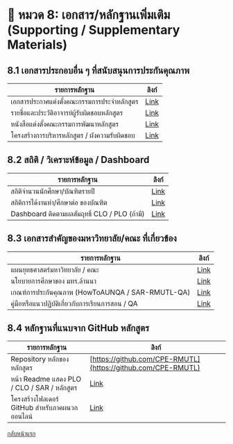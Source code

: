 # 📘 หมวด 8: เอกสาร/หลักฐานเพิ่มเติม (Supporting / Supplementary Materials)

## 8.1 เอกสารประกอบอื่น ๆ ที่สนับสนุนการประกันคุณภาพ

| รายการหลักฐาน | ลิงก์ |
|----------------|-------|
| เอกสารประกาศแต่งตั้งคณะกรรมการประจำหลักสูตร | [Link]() |
| รายชื่อและประวัติอาจารย์ผู้รับผิดชอบหลักสูตร | [Link]() |
| หนังสือแต่งตั้งคณะกรรมการพัฒนาหลักสูตร | [Link]() |
| โครงสร้างการบริหารหลักสูตร / ผังความรับผิดชอบ | [Link]() |

## 8.2 สถิติ / วิเคราะห์ข้อมูล / Dashboard

| รายการหลักฐาน | ลิงก์ |
|----------------|-------|
| สถิติจำนวนนักศึกษา/บัณฑิตรายปี | [Link]() |
| สถิติการได้งานทำ/ศึกษาต่อ ของบัณฑิต | [Link]() |
| Dashboard ติดตามผลสัมฤทธิ์ CLO / PLO (ถ้ามี) | [Link]() |

## 8.3 เอกสารสำคัญของมหาวิทยาลัย/คณะ ที่เกี่ยวข้อง

| รายการหลักฐาน | ลิงก์ |
|----------------|-------|
| แผนยุทธศาสตร์มหาวิทยาลัย / คณะ | [Link]() |
| นโยบายการศึกษาของ มทร.ล้านนา | [Link]() |
| เกณฑ์การประกันคุณภาพ (HowToAUNQA / SAR-RMUTL-QA) | [Link]() |
| คู่มือหรือแนวปฏิบัติเกี่ยวกับการเรียนการสอน / QA | [Link]() |

## 8.4 หลักฐานที่แนบจาก GitHub หลักสูตร

| รายการหลักฐาน | ลิงก์ |
|----------------|-------|
| Repository หลักของหลักสูตร | [https://github.com/CPE-RMUTL](https://github.com/CPE-RMUTL) |
| หน้า Readme แสดง PLO / CLO / SAR / หลักสูตร | [Link]() |
| โครงสร้างโฟลเดอร์ GitHub สำหรับภาคผนวกออนไลน์ | [Link]() |

[กลับหน้าแรก](https://github.com/CPE-RMUTL/.github/blob/main/profile/README.md)
